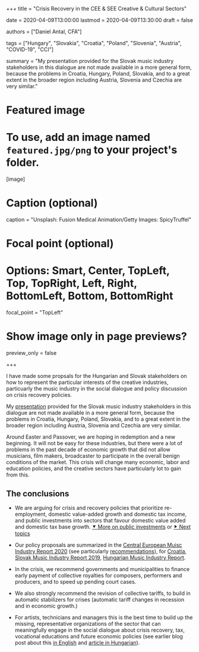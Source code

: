 +++
title = "Crisis Recovery in the CEE & SEE Creative & Cultural Sectors"

date = 2020-04-09T13:00:00
lastmod = 2020-04-09T13:30:00
draft = false

authors = ["Daniel Antal, CFA"]

tags = ["Hungary", "Slovakia", "Croatia", "Poland", "Slovenia", "Austria", "COVID-19", "CCI"]

summary = "My presentation provided for the Slovak music industry stakeholders in this dialogue are not made available in a more general form, because the problems in Croatia, Hungary, Poland,  Slovakia, and to a great extent in the broader region including Austria, Slovenia and Czechia are very similar."

# Featured image
# To use, add an image named `featured.jpg/png` to your project's folder. 
[image]
  # Caption (optional)
  caption = "Unsplash: Fusion Medical Animation/Getty Images: SpicyTruffel"

  # Focal point (optional)
  # Options: Smart, Center, TopLeft, Top, TopRight, Left, Right, BottomLeft, Bottom, BottomRight
  focal_point = "TopLeft"

  # Show image only in page previews?
  preview_only = false

+++

I have made some propsals for the Hungarian and Slovak stakeholders on how to represent the particular interests of the creative industries, particuarly the music industry in the social dialogue and policy discussion on crisis recovery policies.

My [presentation](https://danielantal.eu/presentation/covid-recovery) provided for the Slovak music industry stakeholders in this dialogue are not made available in a more general form, because the problems in Croatia, Hungary, Poland,  Slovakia, and to a great extent in the broader region including Austria, Slovenia and Czechia are very similar. 

Around Easter and Passover, we are hoping in redemption and a new beginning. It will not be easy for these industries, but there were a lot of problems in the past decade of economic growth that did not allow musicians, film makers, broadcaster to participate in the overall benign conditions of the market.  This crisis will change many economic, labor and education policies, and the creative sectors have particularly lot to gain from this.

## The conclusions

- We are arguing for crisis and recovery policies that prioritize re-employment, domestic value-added growth and domestic tax income, and public investments into sectors that favour domestic value added and domestic tax base growth.  [&#11206; More on public investments](https://danielantal.eu/presentation/covid-recovery#/publicinvestments) or [&#11208; Next topics](https://danielantal.eu/presentation/covid-recovery#/policy)

- Our policy proposals are summarized in the [Central European Muisc Industry Report 2020](http://ceereport2020.ceemid.eu/) (see particularly [recommendations](http://ceereport2020.ceemid.eu/conclusions-policy-business-strategy-recommendations.html)), 
for [Croatia](https://www.zamp.hr/uploads/documents/Studija_privatno_kopiranje_u_Hrvatskoj_DA_CEEMID.pdf), [Slovak Music Industry Report 2019](https://danielantal.eu/publication/slovak_music_industry_2019), [Hungarian Music Industry Report](https://danielantal.eu/publication/hungary_music_industry_2014).

- In the crisis, we recommend governments and municipalities to finance early payment of collective royalties for composers, performers and producers, and to speed up pending court cases.

- We also strongly recommend the revision of collective tariffs, to build in automatic stabilizers for crises (automatic tariff changes in recession and in economic growth.)

- For artists, technicians and managers this is the best time to build up the missing, representative organizations of the sector that can meaningfully engage in the social dialogue about crisis recovery, tax, vocational educations and future economic policies (see earlier blog post about this [in English](https://danielantal.eu/post/2020-03-18-covid19/) and [article in Hungarian](https://danielantal.eu/hu/post/2020-03-18-covid19/)).